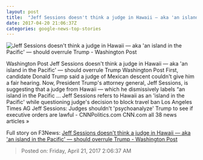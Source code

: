 ```yaml
---
layout: post
title:  "Jeff Sessions doesn't think a judge in Hawaii — aka 'an island in the Pacific' — should overrule Trump - Washington Post"
date: 2017-04-20 21:06:37Z
categories: google-news-top-stories
---
```


![Jeff Sessions doesn't think a judge in Hawaii — aka 'an island in the Pacific' — should overrule Trump - Washington Post](https://img.washingtonpost.com/rf/image_1484w/2010-2019/WashingtonPost/2017/04/11/National-Security/Images/Border_Tour_Sessions_00793-3acc8-0699.jpg)

Washington Post Jeff Sessions doesn't think a judge in Hawaii — aka 'an island in the Pacific' — should overrule Trump Washington Post First, candidate Donald Trump said a judge of Mexican descent couldn't give him a fair hearing. Now, President Trump's attorney general, Jeff Sessions, is suggesting that a judge from Hawaii — which he dismissively labels “an island in the Pacific ... Jeff Sessions refers to Hawaii as an 'island in the Pacific' while questioning judge's decision to block travel ban Los Angeles Times AG Jeff Sessions: Judges shouldn't 'psychoanalyze' Trump to see if executive orders are lawful - CNNPolitics.com CNN.com all 38 news articles »


Full story on F3News: [Jeff Sessions doesn't think a judge in Hawaii — aka 'an island in the Pacific' — should overrule Trump - Washington Post](http://www.f3nws.com/n/crvtvG)

> Posted on: Friday, April 21, 2017 2:06:37 AM
